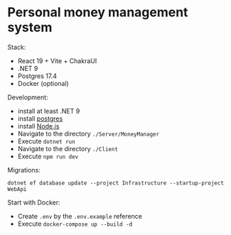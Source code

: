 # Personal money management system
Stack:

* React 19 + Vite + ChakraUI
* .NET 9
* Postgres 17.4
* Docker (optional)

Development:

* install at least .NET 9
* install [postgres](https://www.postgresql.org/download/)
* install [Node.js](https://nodejs.org/en/)
* Navigate to the directory `./Server/MoneyManager`
* Execute `dotnet run`
* Navigate to the directory `./Client`
* Execute `npm run dev`

Migrations:

`dotnet ef database update --project Infrastructure --startup-project WebApi`

Start with Docker:

* Create `.env` by the `.env.example` reference
* Execute `docker-compose up --build -d`
